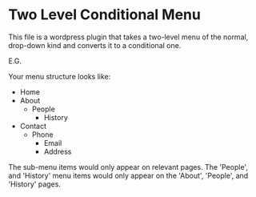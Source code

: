 Two Level Conditional Menu
==========================

This file is a wordpress plugin that takes a two-level menu of the normal, drop-down kind and converts it to a conditional one.

E.G.

Your menu structure looks like:

* Home
* About
    * People
		* History
* Contact
    * Phone
		* Email
		* Address

The sub-menu items would only appear on relevant pages. The 'People', and 'History' menu items would only appear on the 'About', 'People', and 'History' pages.
